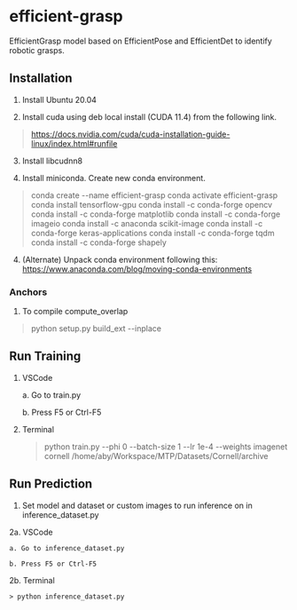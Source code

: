 # efficient-grasp
EfficientGrasp model based on EfficientPose and EfficientDet to identify robotic grasps.
## Installation

1. Install Ubuntu 20.04

2. Install cuda using deb local install (CUDA 11.4) from the following link.

> https://docs.nvidia.com/cuda/cuda-installation-guide-linux/index.html#runfile

3. Install libcudnn8

4. Install miniconda. Create new conda environment.
> conda create --name efficient-grasp
> conda activate efficient-grasp
> conda install tensorflow-gpu
> conda install -c conda-forge opencv
> conda install -c conda-forge matplotlib
> conda install -c conda-forge imageio
> conda install -c anaconda scikit-image 
> conda install -c conda-forge keras-applications
> conda install -c conda-forge tqdm 
> conda install -c conda-forge shapely

4. (Alternate) Unpack conda environment following this: https://www.anaconda.com/blog/moving-conda-environments

### Anchors
1. To compile compute_overlap 
> python setup.py build_ext --inplace

## Run Training

1. VSCode

    a. Go to train.py

    b. Press F5 or Ctrl-F5

2. Terminal

    > python train.py --phi 0 --batch-size 1 --lr 1e-4 --weights imagenet cornell /home/aby/Workspace/MTP/Datasets/Cornell/archive

## Run Prediction
1. Set model and dataset or custom images to run inference on in inference_dataset.py

2a. VSCode
    
    a. Go to inference_dataset.py

    b. Press F5 or Ctrl-F5

2b. Terminal

    > python inference_dataset.py

<!-- ## Ros commands

### Create Package
1. > cd ros-grasp/src
2. > catkin_create_pkg beginner_tutorials std_msgs rospy roscpp
3. > cd ..
4. > catkin_make

### Add python files to package
1. Go to ros-grasp/src/<PACKAGE-NAME>
2. mkdir scripts
3. cd scripts
4. ADD ALL PYTHON FILES HERE
5. cd ..
6. ADD NAMES OF ALL PYTHON FILES IN CMAKELIST HERE IN "catkin_install_python()"

### Building package
1. cd ros-grasp     (CATKIN WS FOLDER)
2. catkin_make
3. source devel/setup.bash -->